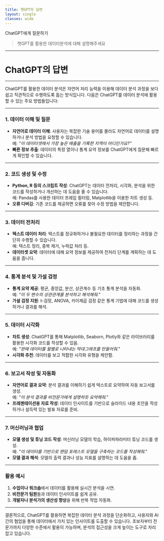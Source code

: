 ```yaml
---
title: 챗GPT의 답변
layout: single
classes: wide
---
```


ChatGPT에게 질문하기 
> 챗GPT를 활용한 데이터분석에 대해 설명해주세요

---
# ChatGPT의 답변
---

ChatGPT를 활용한 데이터 분석은 자연어 처리 능력을 이용해 데이터 분석 과정을 보다 쉽고 직관적으로 수행하도록 돕는 방식입니다. 다음은 ChatGPT를 데이터 분석에 활용할 수 있는 주요 방법들입니다:

---

### 1. **데이터 이해 및 질문**
   - **자연어로 데이터 이해**: 사용자는 복잡한 기술 용어를 몰라도 자연어로 데이터를 설명하거나 분석 방법을 요청할 수 있습니다.  
     예: *"이 데이터셋에서 가장 높은 매출을 기록한 지역이 어디인가요?"*
   - **빠른 정보 추출**: 데이터의 특정 열이나 통계 요약 정보를 ChatGPT에게 질문해 빠르게 확인할 수 있습니다.

---

### 2. **코드 생성 및 수정**  
   - **Python, R 등의 스크립트 작성**: ChatGPT는 데이터 전처리, 시각화, 분석을 위한 코드를 작성하거나 개선하는 데 도움을 줄 수 있습니다.  
     예: Pandas를 사용한 데이터 프레임 필터링, Matplotlib을 이용한 차트 생성 등.
   - **오류 디버깅**: 기존 코드를 제공하면 오류를 찾아 수정 방법을 제안합니다.

---

### 3. **데이터 전처리**  
   - **텍스트 데이터 처리**: 텍스트를 정규화하거나 불필요한 데이터를 정리하는 과정을 간단히 수행할 수 있습니다.  
     예: 텍스트 정리, 중복 제거, 누락값 처리 등.
   - **데이터셋 요약**: 데이터에 대해 요약 정보를 제공하여 전처리 단계를 계획하는 데 도움을 줍니다.

---

### 4. **통계 분석 및 가설 검정**  
   - **통계 요약 제공**: 평균, 중앙값, 분산, 상관계수 등 기초 통계 분석을 자동화.  
     예: *"이 두 변수의 상관관계를 분석하고 해석해줘."*
   - **가설 검정 지원**: t-검정, ANOVA, 카이제곱 검정 같은 통계 기법에 대해 코드를 생성하거나 결과를 해석.

---

### 5. **데이터 시각화**  
   - **차트 생성**: ChatGPT를 통해 Matplotlib, Seaborn, Plotly와 같은 라이브러리를 활용한 시각화 코드를 작성할 수 있음.  
     예: *"판매 데이터를 월별로 나타내는 막대그래프를 만들어줘."*
   - **시각화 추천**: 데이터를 보고 적합한 시각화 유형을 제안함.

---

### 6. **보고서 작성 및 자동화**  
   - **자연어로 결과 요약**: 분석 결과를 이해하기 쉽게 텍스트로 요약하여 자동 보고서를 생성.  
     예: *"이 분석 결과를 비전문가에게 설명하듯 요약해줘."*
   - **프레젠테이션용 자료 작성**: 데이터 인사이트를 기반으로 슬라이드 내용 초안을 작성하거나 설득력 있는 발표 자료를 준비.

---

### 7. **머신러닝과 협업**  
   - **모델 생성 및 튜닝 코드 작성**: 머신러닝 모델의 학습, 하이퍼파라미터 튜닝 코드를 생성.  
     예: *"이 데이터를 기반으로 랜덤 포레스트 모델을 구축하는 코드를 작성해줘."*
   - **모델 결과 해석**: 모델의 출력 결과나 성능 지표를 설명하는 데 도움을 줌.

---

### 활용 예시  
1. **수업이나 워크숍**에서 데이터를 활용해 실시간 분석을 시연.  
2. **비전문가 팀원**들과 데이터 인사이트를 쉽게 공유.  
3. **개발자나 분석가의 생산성 향상**을 위해 반복 작업 자동화.

---

결론적으로, ChatGPT를 활용하면 복잡한 데이터 분석 과정을 단순화하고, 사용자와 AI 간의 협업을 통해 데이터에서 가치 있는 인사이트를 도출할 수 있습니다. 초보자부터 전문가까지 다양한 수준에서 활용이 가능하며, 분석의 접근성을 크게 높이는 도구로 자리 잡고 있습니다.
